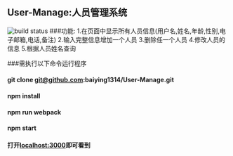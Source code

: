 ## User-Manage:人员管理系统
![build status](https://travis-ci.org/baiying1314/User-Manage.svg?branch=master)
###功能:
1.在页面中显示所有人员信息(用户名,姓名,年龄,性别,电子邮箱,电话,备注)
2.输入完整信息增加一个人员
3.删除任一个人员
4.修改人员的信息
5.根据人员姓名查询

###需执行以下命令运行程序
#### git clone git@github.com:baiying1314/User-Manage.git
#### npm install
#### npm run webpack
#### npm start
#### 打开[localhost:3000](localhost:3000)即可看到